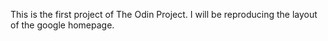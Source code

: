 This is the first project of The Odin Project. I will be reproducing the layout of the google homepage.
